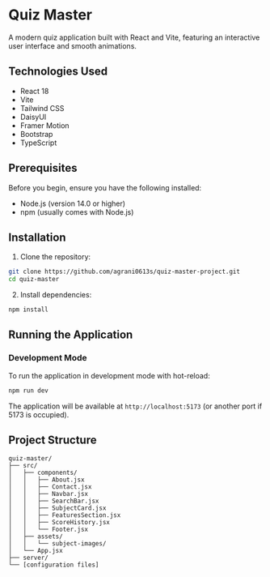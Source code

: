 # Quiz Master

A modern quiz application built with React and Vite, featuring an interactive user interface and smooth animations.

## Technologies Used

- React 18
- Vite
- Tailwind CSS
- DaisyUI
- Framer Motion
- Bootstrap
- TypeScript

## Prerequisites

Before you begin, ensure you have the following installed:
- Node.js (version 14.0 or higher)
- npm (usually comes with Node.js)

## Installation

1. Clone the repository:
```bash
git clone https://github.com/agrani0613s/quiz-master-project.git
cd quiz-master
```

2. Install dependencies:
```bash
npm install
```

## Running the Application

### Development Mode

To run the application in development mode with hot-reload:

```bash
npm run dev
```

The application will be available at `http://localhost:5173` (or another port if 5173 is occupied).

## Project Structure

```
quiz-master/
├── src/
│   ├── components/
│   │   ├── About.jsx
│   │   ├── Contact.jsx
│   │   ├── Navbar.jsx
│   │   ├── SearchBar.jsx
│   │   ├── SubjectCard.jsx
│   │   ├── FeaturesSection.jsx
│   │   ├── ScoreHistory.jsx
│   │   └── Footer.jsx
│   ├── assets/
│   │   └── subject-images/
│   └── App.jsx
├── server/
└── [configuration files]
```
